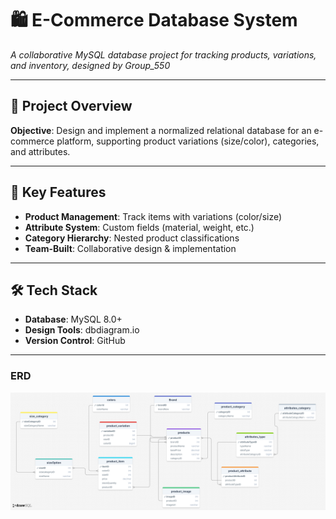 # 🛍️ E-Commerce Database System 
*A collaborative MySQL database project for tracking products, variations, and inventory, designed by Group_550*

---

## 📌 **Project Overview**
**Objective**: Design and implement a normalized relational database for an e-commerce platform, supporting product variations (size/color), categories, and attributes.

---

## 🧩 **Key Features**
- **Product Management**: Track items with variations (color/size)  
- **Attribute System**: Custom fields (material, weight, etc.)  
- **Category Hierarchy**: Nested product classifications  
- **Team-Built**: Collaborative design & implementation  

---

## 🛠️ **Tech Stack**
- **Database**: MySQL 8.0+
- **Design Tools**: dbdiagram.io 
- **Version Control**: GitHub
---
### ERD
![trainBooking ERD](https://github.com/Sndonga/GROUP_550-DB-Repo/blob/main/ERD.png)

